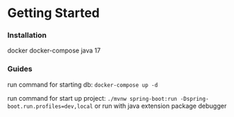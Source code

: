 # Getting Started

### Installation
  docker
  docker-compose
  java 17

### Guides
  run command for starting db:
  `docker-compose up -d`

  run command for start up project:
  `./mvnw spring-boot:run -Dspring-boot.run.profiles=dev,local`
  or run with java extension package debugger
